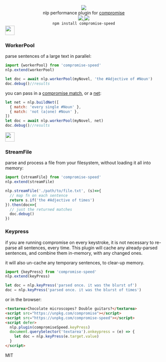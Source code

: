<div align="center">
  <img src="https://cloud.githubusercontent.com/assets/399657/23590290/ede73772-01aa-11e7-8915-181ef21027bc.png" />

  <div>nlp performance plugin for <a href="https://github.com/spencermountain/compromise/">compromise</a></div> 

  <!-- npm version -->
  <a href="https://npmjs.org/package/compromise-speed">
    <img src="https://img.shields.io/npm/v/compromise-speed.svg?style=flat-square" />
  </a>
  
  <!-- file size -->
  <a href="https://unpkg.com/compromise-speed/builds/compromise-speed.min.js">
    <img src="https://badge-size.herokuapp.com/spencermountain/compromise/master/plugins/plugin-speed/builds/compromise-speed.min.js" />
  </a>

  <div align="center">
    <code>npm install compromise-speed</code>
  </div>
</div>

<!-- spacer -->
<img height="30px" src="https://user-images.githubusercontent.com/399657/68221862-17ceb980-ffb8-11e9-87d4-7b30b6488f16.png"/>

### WorkerPool
parse sentences of a large text in parallel:
```js
import {workerPool} from 'compromise-speed'
nlp.extend(workerPool)

let doc = await nlp.workerPool(myNovel, 'the #Adjective of #Noun')
doc.debug()//results
```

you can pass in a [compromise match](https://observablehq.com/@spencermountain/compromise-match-syntax), or a [net](https://observablehq.com/@spencermountain/compromise-sweep):
```js
let net = nlp.buildNet([
  { match: 'every single #Noun' },
  { match: 'not (a|one) #Noun' },
])
let doc = await nlp.workerPool(myNovel, net)
doc.debug()//results
```


<!-- spacer -->
<img height="30px" src="https://user-images.githubusercontent.com/399657/68221862-17ceb980-ffb8-11e9-87d4-7b30b6488f16.png"/>

### StreamFile
parse and process a file from your filesystem, without loading it all into memory:
```js
import {streamFile} from 'compromise-speed'
nlp.extend(streamFile)

nlp.streamFile('./path/to/file.txt', (s)=>{
  // map fn on each sentence
  return s.if('the #Adjective of times')
}).then(doc=>{
  // just the returned matches
  doc.debug()
})

```


### Keypress
if you are running compromise on every keystroke, it is not necessary to re-parse all sentences, every time.
This plugin will cache any already-parsed sentences, and combine them in-memory, with any changed ones.

it will also un-cache any temporary sentences, to clear-up memory.
```js
import {keyPress} from 'compromise-speed'
nlp.extend(keyPress)

let doc = nlp.keyPress('parsed once. it was the blurst of')
doc = nlp.keyPress('parsed once. it was the blurst of times')
```

or in the browser:
```html
<textarea>Chocolate microscopes? Double guitars?</textarea>
<script src="https://unpkg.com/compromise"></script>
<script src="https://unpkg.com/compromise-speed"></script>
<script defer>
  nlp.plugin(compromiseSpeed.keyPress)
  document.querySelector('textarea').onkeypress = (e) => {
    let doc = nlp.keyPress(e.target.value)
  }
</script>
```

<!-- ### StreamFetch 

 ### WorkerPool -->

MIT